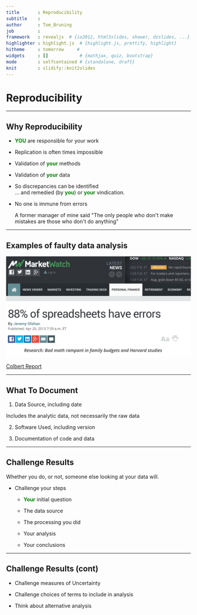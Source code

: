 ```yaml
---
title       : Reproducibility
subtitle    : 
author      : Tom_Bruning
job         : 
framework   : revealjs  # {io2012, html5slides, shower, dzslides, ...}
highlighter : highlight.js  # {highlight.js, prettify, highlight}
hitheme     : tomorrow     # 
widgets     : []            # {mathjax, quiz, bootstrap}
mode        : selfcontained # {standalone, draft}
knit        : slidify::knit2slides
---
```

   
# Reproducibility  

---
## Why Reproducibility

- <span style="color:green; font-weight:bold">YOU</span> are responsible for your work
- Replication is often times impossible

- Validation of <span style="color:green; font-weight:bold">your</span> methods

- Validation of <span style="color:green; font-weight:bold">your</span>  data

- So discrepancies can be identified  
    ... and remedied (by <span style="color:green; font-weight:bold">you</span>) or <span style="color:green; font-weight:bold">your</span> vindication.

- No one is immune from errors

    A former manager of mine said "The only people who don't make mistakes are those who don't do anything"

---
## Examples of faulty data analysis

![Market Watch](./assets/img/ss_errors.png)

 [Colbert Report](http://on.cc.com/1rKue88 "Colbert Report")
 

---
## What To Document

1. Data Source, including date

  Includes the analytic data, not necessarily the raw data

2. Software Used, including version

3. Documentation of code and data

---
## Challenge Results

Whether you do, or not, someone else looking at your data will.

- Challenge your steps

  - <span style="color:green; font-weight:bold">Your</span> initial question

  - The data source

  - The processing you did

  - Your analysis

  - Your conclusions 

---
## Challenge Results (cont)

- Challenge measures of Uncertainty

- Challenge choices of terms to include in analysis

- Think about alternative analysis

